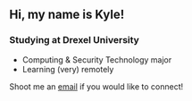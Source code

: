 ## Hi, my name is Kyle!

### Studying at Drexel University
- Computing & Security Technology major
- Learning (very) remotely

Shoot me an [email](mailto:kylegoetke@protonmail.com?subject=Hi%20Kyle) if you would like to connect!
